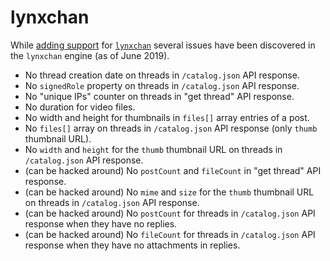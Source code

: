 # lynxchan

While [adding support](http://lynxhub.com/lynxchan/res/722.html#q984) for [`lynxchan`](https://gitgud.io/LynxChan/LynxChan) several issues have been discovered in the `lynxchan` engine (as of June 2019).

* No thread creation date on threads in `/catalog.json` API response.
* No `signedRole` property on threads in `/catalog.json` API response.
* No "unique IPs" counter on threads in "get thread" API response.
* No duration for video files.
* No width and height for thumbnails in `files[]` array entries of a post.
* No `files[]` array on threads in `/catalog.json` API response (only `thumb` thumbnail URL).
* No `width` and `height` for the `thumb` thumbnail URL on threads in `/catalog.json` API response.
* (can be hacked around) No `postCount` and `fileCount` in "get thread" API response.
* (can be hacked around) No `mime` and `size` for the `thumb` thumbnail URL on threads in `/catalog.json` API response.
* (can be hacked around) No `postCount` for threads in `/catalog.json` API response when they have no replies.
* (can be hacked around) No `fileCount` for threads in `/catalog.json` API response when they have no attachments in replies.